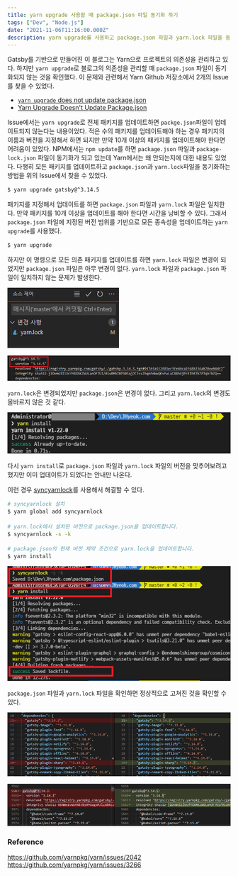 ```yaml
---
title: yarn upgrade 사용할 때 package.json 파일 동기화 하기
tags: ["Dev", "Node.js"]
date: "2021-11-06T11:16:00.000Z"
description: yarn upgrade를 사용하고 package.json 파일과 yarn.lock 파일을 동기화 방법을 설명합니다.
---
```


Gatsby를 기반으로 만들어진 이 블로그는 Yarn으로 프로젝트의 의존성을 관리하고 있다. 하지만 `yarn upgrade`로 블로그의 의존성을 관리할 때 `package.json` 파일이 동기화되지 않는 것을 확인했다. 이 문제와 관련해서 Yarn Github 저장소에서 2개의 Issue를 찾을 수 있었다.

- [`yarn upgrade` does not update package.json](https://github.com/yarnpkg/yarn/issues/2042)
- [Yarn Upgrade Doesn't Update Package.json](https://github.com/yarnpkg/yarn/issues/3266)
 
Issue에서는 `yarn upgrade`로 전체 패키지를 업데이트하면 `packge.json`파일이 업데이트되지 않는다는 내용이었다. 적은 수의 패키지를 업데이트해야 하는 경우 패키지의 이름과 버전을 지정해서 하면 되지만 만약 10개 이상의 패키지를 업데이트해야 한다면 어려움이 있었다. NPM에서는 `npm update`를 하면 `package.json` 파일과 `package-lock.json` 파일이 동기화가 되고 있는데 Yarn에서는 왜 안되는지에 대한 내용도 있었다. 다행히 모든 패키지를 업데이트하고 `package.json`과 `yarn.lock`파일을 동기화하는 방법을 위의 Issue에서 찾을 수 있었다.

```bash
$ yarn upgrade gatsby@^3.14.5
```

패키지를 지정해서 업데이트를 하면 `package.json` 파일과 `yarn.lock` 파일은 일치한다. 만약 패키지를 10개 이상을 업데이트를 해야 한다면 시간을 낭비할 수 있다. 그래서 `package.json` 파일에 지정된 버전 범위를 기반으로 모든 종속성을 업데이트하는 `yarn upgrade`를 사용했다.

```bash
$ yarn upgrade
```

하지만 이 명령으로 모든 의존 패키지를 업데이트를 하면 `yarn.lock` 파일은 변경이 되었지만 `package.json` 파일은 아무 변경이 없다. `yarn.lock` 파일과 `package.json` 파일이 일치하지 않는 문제가 발생한다.

![yarn-error-1](./yarn-error-1.png)

![yarn-error-2](./yarn-error-2.png)

`yarn.lock`은 변경되었지만 `package.json`은 변경이 없다. 그리고 `yarn.lock`의 변경도 올바르지 않은 것 같다.

![yarn-error-install](./yarn-error-install.png)

다시 `yarn install`로 `package.json` 파일과 `yarn.lock` 파일의 버전을 맞추어보려고 했지만 이미 업데이트가 되었다는 안내만 나온다.

이런 경우 [syncyarnlock](https://www.npmjs.com/package/syncyarnlock)를 사용해서 해결할 수 있다.

```bash
# syncyarnlock 설치
$ yarn global add syncyarnlock

# yarn.lock에서 설치된 버전으로 package.json을 업데이트합니다.
$ syncyarnlock -s -k

# package.json의 현재 버전 제약 조건으로 yarn.lock을 업데이트합니다.
$ yarn install
```

![yarn-solution](./yarn-solution.png)

`package.json` 파일과 `yarn.lock` 파일을 확인하면 정상적으로 고쳐진 것을 확인할 수 있다.

![yarn-fin-1](./yarn-fin-1.png)

![yarn-fin-2](./yarn-fin-2.png)

### Reference
https://github.com/yarnpkg/yarn/issues/2042  
https://github.com/yarnpkg/yarn/issues/3266
